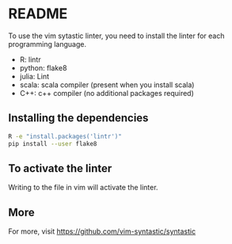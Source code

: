 # README

To use the vim sytastic linter, you need to install the linter for each
programming language.

- R: lintr
- python: flake8
- julia: Lint
- scala: scala compiler (present when you install scala)
- C++: c++ compiler (no additional packages required)

## Installing the dependencies
```bash
R -e "install.packages('lintr')"
pip install --user flake8
```

## To activate the linter
Writing to the file in vim will activate the linter.

## More
For more, visit https://github.com/vim-syntastic/syntastic
